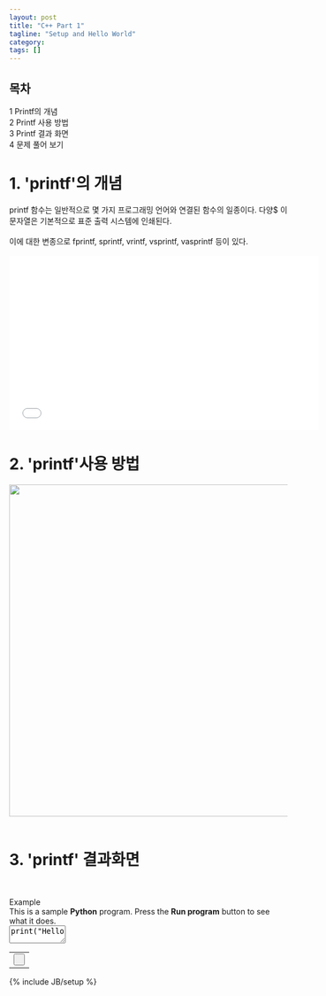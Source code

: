 ```yaml
---
layout: post
title: "C++ Part 1"
tagline: "Setup and Hello World"
category: 
tags: []
---
```

<div id="toc" class="toc">
<div id="toctitle">
<h2>목차</h2>
</div>
<ul>
<li class="toclevel-1 tocsection-1"><a href="#.EC.9D.BC.EB.B0.98.EC.A0.81.EC.9D.B8_.EC.98.88"><span class="tocnumber">1</span> <span class="toctext">Printf의 개념</span></a></li>
<li class="toclevel-1 tocsection-2"><a href="#.EC.9D.BC.EB.B0.98.EC.A0.81.EC.9D.B8_.EB.B3.80.EC.A2.85_.ED.95.A8.EC.88.98"><span class="tocnumber">2</span> <span class="toctext">Printf 사용 방법</span></a>

<li class="toclevel-1 tocsection-6"><a href="#printf.EB.A5.BC_.EC.9D.B4.EC.9A.A9.ED.95.98.EB.8A.94_.ED.94.84.EB.A1.9C.EA.B7.B8.EB.9E.98.EB.B0.8D_.EC.96.B8.EC.96.B4"><span class="tocnumber">3</span> <span class="toctext">Printf 결과 화면</span></a></li>
<li class="toclevel-1 tocsection-7"><a href="#.EA.B0.99.EC.9D.B4_.EB.B3.B4.EA.B8.B0"><span class="tocnumber">4</span> <span class="toctext">문제 풀어 보기</span></a></li>
</ul>
</div>

<p></p>
<h1>1. 'printf'의 개념</h1>
printf 함수는 일반적으로 몇 가지 프로그래밍 언어와 연결된 함수의 일종이다. 다양$
이 문자열은 기본적으로 표준 출력 시스템에 인쇄된다.
<br /><br />
이에 대한 변종으로 fprintf, sprintf, vrintf, vsprintf, vasprintf 등이 있다.
<br /><br />

<iframe width="560" height="315" src="//www.youtube.com/embed/yKATaptz3Dc" frameborder="0" allowfullscreen></iframe>

<h1>2. 'printf'사용 방법</h1>

<img src="http://postfiles5.naver.net/20120218_260/bluefox1543_1329563066419ChROw_PNG/1.png?type=w2" width="600" height="600" />
<br /><br />

<h1>3. 'printf' 결과화면 </h1>
<br />



<!DOCTYPE html> 
<!--[if IE 6]>
<html id="ie6" lang="en-US">
<![endif]-->
<!--[if IE 7]>
<html id="ie7" lang="en-US">
<![endif]-->
<!--[if IE 8]>
<html id="ie8" lang="en-US">
<![endif]-->
<!--[if !(IE 6) | !(IE 7) | !(IE 8)  ]><!-->
<html lang="en-US">
<!--<![endif]-->
<head> 
<meta http-equiv="X-UA-Compatible" content="IE=edge" >
<meta charset="UTF-8" />
<meta name="viewport" content="width=device-width" />
<title>Computer Science Circles | 01000011 01010011 01000011</title>
<link rel="profile" href="http://gmpg.org/xfn/11" />
<link rel="stylesheet" type="text/css" media="all" href="http://cscircles.cemc.uwaterloo.ca/wp-content/themes/pybox2011childTheme/style.css" />
<!--[if lt IE 9]>
<script src="http://cscircles.cemc.uwaterloo.ca/wp-content/themes/twentyeleven/js/html5.js" type="text/javascript"></script>
<![endif]-->
<link rel='stylesheet' id='dashicons-css'  href='http://cscircles.cemc.uwaterloo.ca/wp-includes/css/dashicons.min.css?ver=4.0' type='text/css' media='all' />
<link rel='stylesheet' id='wp-jquery-ui-dialog-css'  href='http://cscircles.cemc.uwaterloo.ca/wp-includes/css/jquery-ui-dialog.min.css?ver=4.0' type='text/css' media='all' />
<link rel='stylesheet' id='open-sans-css'  href='//fonts.googleapis.com/css?family=Open+Sans%3A300italic%2C400italic%2C600italic%2C300%2C400%2C600&#038;subset=latin%2Clatin-ext&#038;ver=4.0' type='text/css' media='all' />
<link rel='stylesheet' id='admin-bar-css'  href='http://cscircles.cemc.uwaterloo.ca/wp-includes/css/admin-bar.min.css?ver=4.0' type='text/css' media='all' />
<link rel='stylesheet' id='contact-form-7-css'  href='http://cscircles.cemc.uwaterloo.ca/wp-content/plugins/contact-form-7/includes/css/styles.css?ver=4.0.1' type='text/css' media='all' />
<!-- This site uses the Yoast Google Analytics plugin v5.0.7 - Universal disabled - https://yoast.com/wordpress/plugins/google-analytics/ -->
<script type="text/javascript">
</script>
<p><form class="pbform" action="#" id="pbform0" method="POST">
<div class='pybox modeNeutral  facultative' id='pybox0'>
<div class="heading"><span class="title">Example</span></div>This is a sample <strong>Python</strong> program. Press the <strong>Run program</strong> button to see what it does.<div class='pyboxTextwrap pyboxCodewrap RO '  style='height: 32px;'><textarea wrap='off' name='usercode0' id='usercode0'  cols=10 rows=1 readonly='readonly'  style = 'height : 32px;'  class='pyboxCode RO'>
print("Hello, World!")</textarea></div>
<div id='pbhistory0' class='flexcontain' style='display:none;'></div>
<div class='pyboxbuttons'><table><tr>
<td><input type='submit' name='submit' id='submit0' value=' '/></td>
</tr></table></div>
<input type="hidden" name="lang" value="en_US"/><input type="hidden" id="inputInUse0" name="inputInUse" value="Y"/>
<input type="hidden" name="pyId" value="0"/>
<input type="hidden" name="hash" value="01179f4aed2f85e6c94eabb3cb9a4c48"/>
<div id='pbresults0' class='pbresults'></div>
</div>
</form>
<script type='text/javascript'>document.getElementById("submit0").value = "Run program";document.getElementById("inputInUse0").value = "N";</script>
</p>



{% include JB/setup %}
